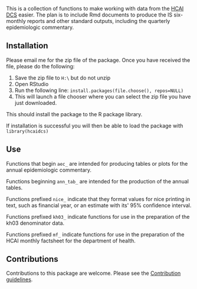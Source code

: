 <!-- README.md is generated from README.Rmd. Please edit that file -->
This is a collection of functions to make working with data from the [HCAI DCS](https://hcaidcs.phe.org.uk/) easier. The plan is to include Rmd documents to produce the IS six-monthly reports and other standard outputs, including the quarterly epidemiologic commentary.

Installation
------------

Please email me for the zip file of the package. Once you have received the file, please do the following:

1.  Save the zip file to `H:\` but do not unzip
2.  Open RStudio
3.  Run the following line: `install.packages(file.choose(), repos=NULL)`
4.  This will launch a file chooser where you can select the zip file you have just downloaded.

This should install the package to the R package library.

If installation is successful you will then be able to load the package with `library(hcaidcs)`

Use
---

Functions that begin `aec_` are intended for producing tables or plots for the annual epidemiologic commentary.

Functions beginning `ann_tab_` are intended for the production of the annual tables.

Functions prefixed `nice_` indicate that they format values for nice printing in text, such as financial year, or an estimate with its' 95% confidence interval.

Functions prefixed `kh03_` indicate functions for use in the preparation of the kh03 denominator data.

Functions prefixed `mf_` indicate functions for use in the preparation of the HCAI monthly factsheet for the department of health.

Contributions
-------------

Contributions to this package are welcome. Please see the [Contribution guidelines](http://bioinformatics-git.phe.gov.uk/Simon.Thelwall/hcaidcs/blob/master/CONTRIBUTING.md).
